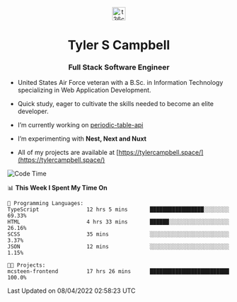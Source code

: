 <p align="center">
<a href="https://www.linkedin.com/in/t36campbell" target="blank"><img align="center" src="https://ik.imagekit.io/t36campbell/Portfolio/linkedin.png.original_m8bbGgPh6.png" alt="t36campbell" height="30" width="30" /></a>
</p>
<h1 align="center">Tyler S Campbell</h1>
<h3 align="center">Full Stack Software Engineer</h3>

* United States Air Force veteran with a B.Sc. in Information Technology specializing in Web Application Development. 

* Quick study, eager to cultivate the skills needed to become an elite developer.

* I’m currently working on [periodic-table-api](https://github.com/t36campbell/periodic-table-api)

* I’m experimenting with **Nest, Next and Nuxt**

* All of my projects are available at [https://tylercampbell.space/](https://tylercampbell.space/)

<!--START_SECTION:waka-->
![Code Time](http://img.shields.io/badge/Code%20Time-1%2C556%20hrs%2020%20mins-blue)

📊 **This Week I Spent My Time On** 

```text
💬 Programming Languages: 
TypeScript               12 hrs 5 mins       █████████████████░░░░░░░░   69.33% 
HTML                     4 hrs 33 mins       ██████░░░░░░░░░░░░░░░░░░░   26.16% 
SCSS                     35 mins             ░░░░░░░░░░░░░░░░░░░░░░░░░   3.37% 
JSON                     12 mins             ░░░░░░░░░░░░░░░░░░░░░░░░░   1.15%

🐱‍💻 Projects: 
mcsteen-frontend         17 hrs 26 mins      █████████████████████████   100.0%

```


 Last Updated on 08/04/2022 02:58:23 UTC
<!--END_SECTION:waka-->
